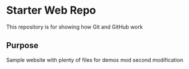 # Starter Web Repo

This repository is for showing how Git and GitHub work

## Purpose

Sample website with plenty of files for demos mod
second modification
